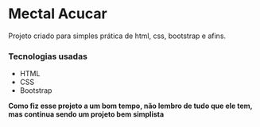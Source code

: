 # Mectal Acucar

Projeto criado para simples prática de html, css, bootstrap e afins.

### Tecnologias usadas
- HTML
- CSS
- Bootstrap



**Como fiz esse projeto a um bom tempo, não lembro de tudo que ele tem, mas continua sendo um projeto bem simplista**